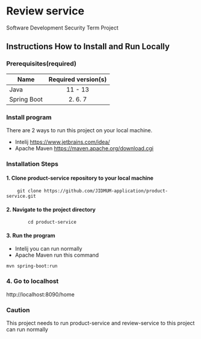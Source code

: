 # Review service
Software Development Security Term Project  
## Instructions How to Install and Run Locally  
### Prerequisites(required)

| Name   | Required version(s) |
|----------|:-------------:|
| Java | 11 - 13 | 
|Spring Boot | 2. 6. 7 |

### Install program  

There are 2 ways to run this project on your local machine.  
- Intelij https://www.jetbrains.com/idea/
- Apache Maven https://maven.apache.org/download.cgi



### Installation Steps
#### 1. Clone product-service repository to your local machine  

```
    git clone https://github.com/JIDMUM-application/product-service.git
```

#### 2. Navigate to the project directory

```
        cd product-service
```

#### 3. Run the program

- Intelij you can run normally
- Apache Maven run this command
```
mvn spring-boot:run
```

### 4. Go to localhost

http://localhost:8090/home 

### Caution

This project needs to run product-service and review-service 
to this project can run normally
